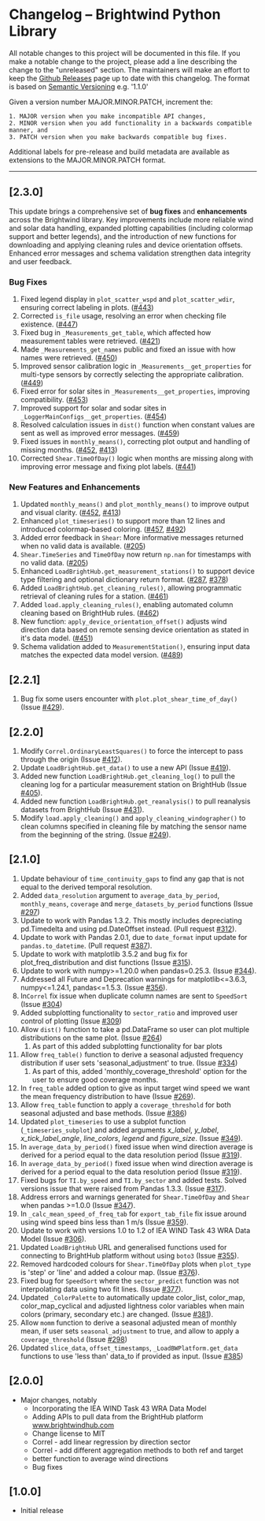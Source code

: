 # Changelog – Brightwind Python Library
All notable changes to this project will be documented in this file. If you make a notable change to the project, please add a line describing the change to the "unreleased" section. The maintainers will make an effort to keep the [Github Releases](https://github.com/brightwind-dev/brightwind/releases) page up to date with this changelog. The format is based on [Semantic Versioning](https://semver.org/) e.g. '1.1.0'

Given a version number MAJOR.MINOR.PATCH, increment the:

    1. MAJOR version when you make incompatible API changes,
    2. MINOR version when you add functionality in a backwards compatible manner, and
    3. PATCH version when you make backwards compatible bug fixes.

Additional labels for pre-release and build metadata are available as extensions to the MAJOR.MINOR.PATCH format.

---


## [2.3.0]
This update brings a comprehensive set of **bug fixes** and **enhancements** across the Brightwind library. 
Key improvements include more reliable wind and solar data handling, expanded plotting capabilities (including 
colormap support and better legends), and the introduction of new functions for downloading and applying cleaning rules 
and device orientation offsets. 
Enhanced error messages and schema validation strengthen data integrity and user feedback.

### Bug Fixes
1. Fixed legend display in `plot_scatter_wspd` and `plot_scatter_wdir`, ensuring correct labeling in plots. ([#443](https://github.com/brightwind-dev/brightwind/issues/443))  
2. Corrected `is_file` usage, resolving an error when checking file existence. ([#447](https://github.com/brightwind-dev/brightwind/issues/447))  
3. Fixed bug in `_Measurements_get_table`, which affected how measurement tables were retrieved. ([#421](https://github.com/brightwind-dev/brightwind/issues/421))  
4. Made `_Measurements_get_names` public and fixed an issue with how names were retrieved. ([#450](https://github.com/brightwind-dev/brightwind/issues/450))  
5. Improved sensor calibration logic in `_Measurements__get_properties` for multi-type sensors by correctly selecting the appropriate calibration. ([#449](https://github.com/brightwind-dev/brightwind/issues/449))  
6. Fixed error for solar sites in `_Measurements__get_properties`, improving compatibility. ([#453](https://github.com/brightwind-dev/brightwind/issues/453))  
8. Improved support for solar and sodar sites in `_LoggerMainConfigs__get_properties`. ([#454](https://github.com/brightwind-dev/brightwind/issues/454))  
7. Resolved calculation issues in `dist()` function when constant values are sent as well as improved error messages. ([#459](https://github.com/brightwind-dev/brightwind/issues/459))  
9. Fixed issues in `monthly_means()`, correcting plot output and handling of missing months. ([#452](https://github.com/brightwind-dev/brightwind/issues/452), [#413](https://github.com/brightwind-dev/brightwind/issues/413))  
10. Corrected `Shear.TimeOfDay()` logic when months are missing along with improving error message and fixing plot labels. ([#441](https://github.com/brightwind-dev/brightwind/issues/441))

### New Features and Enhancements

1. Updated `monthly_means()` and `plot_monthly_means()` to improve output and visual clarity. ([#452](https://github.com/brightwind-dev/brightwind/issues/452), [#413](https://github.com/brightwind-dev/brightwind/issues/413))  
2. Enhanced `plot_timeseries()` to support more than 12 lines and introduced colormap-based coloring. ([#457](https://github.com/brightwind-dev/brightwind/issues/457), [#492](https://github.com/brightwind-dev/brightwind/issues/492))  
3. Added error feedback in `Shear`: More informative messages returned when no valid data is available. ([#205](https://github.com/brightwind-dev/brightwind/issues/205))  
4. `Shear.TimeSeries` and `TimeOfDay` now return `np.nan` for timestamps with no valid data. ([#205](https://github.com/brightwind-dev/brightwind/issues/205))  
5. Enhanced `LoadBrightHub.get_measurement_stations()` to support device type filtering and optional dictionary return format. ([#287](https://github.com/brightwind-dev/brightwind/issues/287), [#378](https://github.com/brightwind-dev/brightwind/issues/378))  
6. Added `LoadBrightHub.get_cleaning_rules()`, allowing programmatic retrieval of cleaning rules for a station. ([#461](https://github.com/brightwind-dev/brightwind/issues/461))  
7. Added `load.apply_cleaning_rules()`, enabling automated column cleaning based on BrightHub rules. ([#462](https://github.com/brightwind-dev/brightwind/issues/462))  
8. New function: `apply_device_orientation_offset()` adjusts wind direction data based on remote sensing device orientation as stated in it's data model. ([#451](https://github.com/brightwind-dev/brightwind/issues/451))  
9. Schema validation added to `MeasurementStation()`, ensuring input data matches the expected data model version. ([#489](https://github.com/brightwind-dev/brightwind/issues/489))


## [2.2.1]
1. Bug fix some users encounter with `plot.plot_shear_time_of_day()` (Issue [#429](https://github.com/brightwind-dev/brightwind/issues/429)).


## [2.2.0]
1. Modify `Correl.OrdinaryLeastSquares()` to force the intercept to pass through the origin (Issue [#412](https://github.com/brightwind-dev/brightwind/issues/412)).
1. Update `LoadBrightHub.get_data()` to use a new API (Issue [#419](https://github.com/brightwind-dev/brightwind/issues/419)).
1. Added new function `LoadBrightHub.get_cleaning_log()` to pull the cleaning log for a particular measurement station on BrightHub (Issue [#405](https://github.com/brightwind-dev/brightwind/issues/405)).
1. Added new function `LoadBrightHub.get_reanalysis()` to pull reanalysis datasets from BrightHub (Issue [#431](https://github.com/brightwind-dev/brightwind/issues/431)).
1. Modify `load.apply_cleaning()` and `apply_cleaning_windographer()` to clean columns specified in cleaning file by 
matching the sensor name from the beginning of the string. (Issue [#249](https://github.com/brightwind-dev/brightwind/issues/249)).


## [2.1.0]
1. Update behaviour of `time_continuity_gaps` to find any gap that
is not equal to the derived temporal resolution.
2. Added `data_resolution` argument to `average_data_by_period`, `monthly_means`, `coverage` and 
  `merge_datasets_by_period` functions (Issue [#297](https://github.com/brightwind-dev/brightwind/issues/297))
3. Update to work with Pandas 1.3.2. This mostly includes depreciating pd.Timedelta and using pd.DateOffset instead. (Pull request [#312](https://github.com/brightwind-dev/brightwind/pull/312)).
4. Update to work with Pandas 2.0.1, due to `date_format` input update for `pandas.to_datetime`. (Pull request [#387](https://github.com/brightwind-dev/brightwind/issues/387)).
5. Update to work with matplotlib 3.5.2 and bug fix for plot_freq_distribution and dist functions (Issue [#315](https://github.com/brightwind-dev/brightwind/issues/315)). 
6. Update to work with numpy>=1.20.0 when pandas=0.25.3. (Issue [#344](https://github.com/brightwind-dev/brightwind/issues/344)). 
7. Addressed all Future and Deprecation warnings for matplotlib<=3.6.3, numpy<=1.24.1, pandas<=1.5.3. (Issue [#356](https://github.com/brightwind-dev/brightwind/issues/356)).
8. In`Correl` fix issue when duplicate column names are sent to `SpeedSort` (Issue [#304](https://github.com/brightwind-dev/brightwind/issues/304))
9. Added subplotting functionality to `sector_ratio` and improved user control of plotting (Issue [#309](https://github.com/brightwind-dev/brightwind/issues/309))
10. Allow `dist()` function to take a pd.DataFrame so user can plot multiple distributions on the same plot. (Issue [#264](https://github.com/brightwind-dev/brightwind/issues/264))
    1. As part of this added subplotting functionality for bar plots
11. Allow `freq_table()` function to derive a seasonal adjusted frequency distribution if user sets 'seasonal_adjustment' 
to true. (Issue [#334](https://github.com/brightwind-dev/brightwind/issues/334))
    1. As part of this, added 'monthly_coverage_threshold' option for the user to ensure good coverage months. 
12. In `freq_table` added option to give as input target wind speed we want the mean frequency distribution to have 
(Issue [#269](https://github.com/brightwind-dev/brightwind/issues/269)).
13. Allow `freq_table` function to apply a `coverage_threshold` for both seasonal adjusted and base methods. (Issue [#386](https://github.com/brightwind-dev/brightwind/issues/386))
14. Updated `plot_timeseries` to use a subplot function (`_timeseries_subplot`) and added arguments _x_label_, _y_label_, _x_tick_label_angle_, 
_line_colors_, _legend_ and _figure_size_. (Issue [#349](https://github.com/brightwind-dev/brightwind/issues/349)).
15. In `average_data_by_period()` fixed issue when wind direction average is derived for a period equal to the data resolution period 
(Issue [#319](https://github.com/brightwind-dev/brightwind/issues/319)).
16. In `average_data_by_period()` fixed issue when wind direction average is derived for a period equal to the data resolution period (Issue [#319](https://github.com/brightwind-dev/brightwind/issues/319)).
17. Fixed bugs for `TI.by_speed` and `TI.by_sector` and added tests. Solved versions issue that were raised from Pandas 1.3.3. (Issue [#317](https://github.com/brightwind-dev/brightwind/issues/317)).
18. Address errors and warnings generated for `Shear.TimeOfDay` and `Shear` when pandas >=1.0.0 (Issue [#347](https://github.com/brightwind-dev/brightwind/issues/347)).
19. In `_calc_mean_speed_of_freq_tab` for `export_tab_file` fix issue around using wind speed bins less than 1 m/s (Issue [#359](https://github.com/brightwind-dev/brightwind/issues/359)).
20. Update to work with versions 1.0 to 1.2 of IEA WIND Task 43 WRA Data Model (Issue [#306](https://github.com/brightwind-dev/brightwind/issues/306)).
21. Updated `LoadBrightHub` URL and generalised functions used for connecting to BrightHub platform without using `boto3` (Issue [#355](https://github.com/brightwind-dev/brightwind/issues/355)).
22. Removed hardcoded colours for `Shear.TimeOfDay` plots when `plot_type` is 'step' or 'line' and added a colour map. (Issue [#376](https://github.com/brightwind-dev/brightwind/issues/376)).
23. Fixed bug for `SpeedSort` where the `sector_predict` function was not interpolating data using two fit lines. (Issue [#377](https://github.com/brightwind-dev/brightwind/issues/377)).
24. Updated `_ColorPalette` to automatically update color_list, color_map, color_map_cyclical and adjusted lightness color variables when main colors (primary, secondary etc.) are changed. (Issue [#381](https://github.com/brightwind-dev/brightwind/issues/381)).
25. Allow `momm` function to derive a seasonal adjusted mean of monthly mean, if user sets `seasonal_adjustment` to true, and allow to apply a `coverage_threshold` (Issue [#298](https://github.com/brightwind-dev/brightwind/issues/298))
26. Updated `slice_data`, `offset_timestamps`, `_LoadBWPlatform.get_data` functions to use 'less than' data_to if provided as input. (Issue [#385](https://github.com/brightwind-dev/brightwind/issues/385))


## [2.0.0]
- Major changes, notably
  - Incorporating the IEA WIND Task 43 WRA Data Model
  - Adding APIs to pull data from the BrightHub platform www.brightwindhub.com
  - Change license to MIT
  - Correl - add linear regression by direction sector
  - Correl - add different aggregation methods to both ref and target
  - better function to average wind directions
  - Bug fixes


## [1.0.0]
- Initial release
